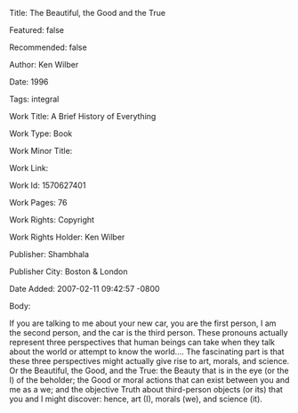 Title: The Beautiful, the Good and the True

Featured: false

Recommended: false

Author: Ken Wilber

Date: 1996

Tags: integral

Work Title: A Brief History of Everything

Work Type: Book

Work Minor Title:  

Work Link: 

Work Id:  1570627401

Work Pages:  76

Work Rights:  Copyright

Work Rights Holder:  Ken Wilber

Publisher:  Shambhala

Publisher City:  Boston &amp; London

Date Added: 2007-02-11 09:42:57 -0800

Body:

If you are talking to me about your new car, you are the first person, I am the second person, and the car is the third person. These pronouns actually represent three perspectives that human beings can take when they talk about the world or attempt to know the world.... The fascinating part is that these three perspectives might actually give rise to art, morals, and science. Or the Beautiful, the Good, and the True: the Beauty that is in the eye (or the I) of the beholder; the Good or moral actions that can exist between you and me as a we; and the objective Truth about third-person objects (or its) that you and I might discover: hence, art (I), morals (we), and science (it).



